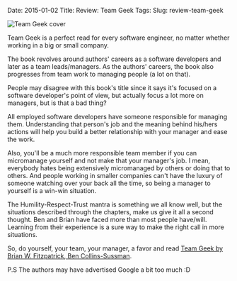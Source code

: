Date: 2015-01-02
Title: Review: Team Geek
Tags:
Slug: review-team-geek


![Team Geek cover](http://akamaicovers.oreilly.com/images/0636920018025/lrg.jpg "Team Geek cover")


Team Geek is a perfect read for every software engineer, no matter whether working in a big or small company.

The book revolves around authors' careers as a software developers and later as a team leads/managers. As the authors' careers, the book also progresses from team work to managing people (a lot on that).

People may disagree with this book's title since it says it's focused on a software developer's point of view, but actually focus a lot more on managers, but is that a bad thing?

All employed software developers have someone responsible for managing them. Understanding that person's job and the meaning behind his/hers actions will help you build a better relationship with your manager and ease the work.

Also, you'll be a much more responsible team member if you can micromanage yourself and not make that your manager's job. I mean, everybody hates being extensively micromanaged by others or doing that to others. And people working in smaller companies can't have the luxury of someone watching over your back all the time, so being a manager to yourself is a win-win situation.

The Humility-Respect-Trust mantra is something we all know well, but the situations described through the chapters, make us give it all a second thought. Ben and Brian have faced more than most people have/will. Learning from their experience is a sure way to make the right call in more situations.



So, do yourself, your team, your manager, a favor and read [Team Geek by Brian W. Fitzpatrick, Ben Collins-Sussman](https://shop.oreilly.com/product/0636920018025.do).


P.S The authors may have advertised Google a bit too much :D
